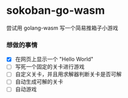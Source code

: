# sokoban-go-wasm
尝试用 golang-wasm 写一个简易推箱子小游戏

### 想做的事情
- [x] 在网页上显示一个 "Hello World"
- [ ] 写死一个固定的关卡进行游戏
- [ ] 自定义关卡，并且用求解器判断关卡是否可解
- [ ] 自动生成可解的关卡
- [ ] 自动游戏
